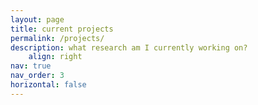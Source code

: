 ```yaml
---
layout: page
title: current projects
permalink: /projects/
description: what research am I currently working on?  
    align: right
nav: true
nav_order: 3
horizontal: false
---
```


